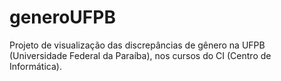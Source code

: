 # generoUFPB
Projeto de visualização das discrepâncias de gênero na UFPB (Universidade Federal da Paraíba), nos cursos do CI (Centro de Informática). 
